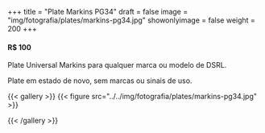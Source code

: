 +++
title = "Plate Markins PG34"
draft = false
image = "img/fotografia/plates/markins-pg34.jpg"
showonlyimage = false
weight = 200
+++
#### R$ 100

Plate Universal Markins para qualquer marca ou modelo de DSRL.

<!--more-->
Plate em estado de novo, sem marcas ou sinais de uso.

{{< gallery >}}
{{< figure src="../../img/fotografia/plates/markins-pg34.jpg" >}}

{{< /gallery >}}
